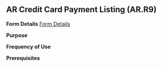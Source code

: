 ## AR Credit Card Payment Listing (AR.R9)
<PageHeader />

**Form Details**
[Form Details](../AR-R9-1/README.md)

**Purpose**

**Frequency of Use**

**Prerequisites**

<badge text= "Version 8.10.57 " vertical="middle" />

<PageFooter />
